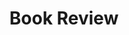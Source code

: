---
title: "Book Review"
layout: category
permalink: /categories/book-review/
author_profile: true
taxonomy: Book Review
sidebar:
  nav: "categories"
---
